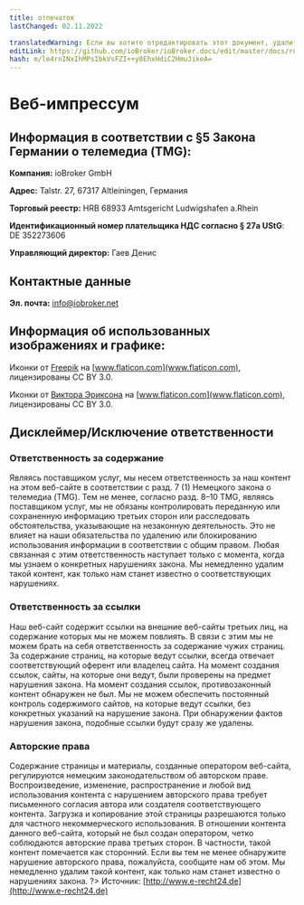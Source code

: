 ```yaml
---
title: отпечаток
lastChanged: 02.11.2022

translatedWarning: Если вы хотите отредактировать этот документ, удалите поле «translationFrom», в противном случае этот документ будет снова автоматически переведен
editLink: https://github.com/ioBroker/ioBroker.docs/edit/master/docs/ru/imprint.md
hash: m/le4rnINxIhMPsIbkVsFZI++y8EhxHdiC2HmuJikeA=
---
```

# Веб-импрессум
## Информация в соответствии с §5 Закона Германии о телемедиа (TMG):
**Компания:** ioBroker GmbH

**Адрес:** Talstr. 27, 67317 Altleiningen, Германия

**Торговый реестр:** HRB 68933  Amtsgericht Ludwigshafen a.Rhein

**Идентификационный номер плательщика НДС согласно § 27a UStG**: DE 352273606

**Управляющий директор:** Гаев Денис

## Контактные данные
**Эл. почта:** info@iobroker.net

## Информация об использованных изображениях и графике:
Иконки от [Freepik](http://www.freepik.com/) на [www.flaticon.com](www.flaticon.com), лицензированы CC BY 3.0.

Иконки от [Виктора Эриксона](http://www.flaticon.com/authors/victor-erixon) на [www.flaticon.com](www.flaticon.com), лицензированы CC BY 3.0.

## Дисклеймер/Исключение ответственности
### Ответственность за содержание
Являясь поставщиком услуг, мы несем ответственность за наш контент на этом веб-сайте в соответствии с разд. 7 (1) Немецкого закона о телемедиа (TMG). Тем не менее, согласно разд. 8–10 TMG, являясь поставщиком услуг, мы не обязаны контролировать переданную или сохраненную информацию третьих сторон или расследовать обстоятельства, указывающие на незаконную деятельность. Это не влияет на наши обязательства по удалению или блокированию использования информации в соответствии с общим правом. Любая связанная с этим ответственность наступает только с момента, когда мы узнаем о конкретных нарушениях закона. Мы немедленно удалим такой контент, как только нам станет известно о соответствующих нарушениях.
### Ответственность за ссылки


Наш веб-сайт содержит ссылки на внешние веб-сайты третьих лиц, на содержание которых мы не можем повлиять. В связи с этим мы не можем брать на себя ответственность за содержание чужих страниц. За содержание страниц, на которые ведут ссылки, всегда отвечает соответствующий оферент или владелец сайта. На момент создания ссылок, сайты, на которые они ведут, были проверены на предмет нарушения закона. На момент создания ссылок, противозаконный контент обнаружен не был. Мы не можем обеспечить постоянный контроль содержимого сайтов, на которые ведут ссылки, без конкретных указаний на нарушение закона. При обнаружении фактов нарушения закона, подобные ссылки будут сразу же удалены.
### Авторские права

Содержание страницы и материалы, созданные оператором веб-сайта, регулируются немецким законодательством об авторском праве. Воспроизведение, изменение, распространение и любой вид использования контента с нарушением авторского права требует письменного согласия автора или создателя соответствующего контента. Загрузка и копирование этой страницы разрешаются только для частного некоммерческого использования. В отношении контента данного веб-сайта, который не был создан оператором, четко соблюдаются авторские права третьих сторон. В частности, такой контент помечается как сторонний. Если вы тем не менее обнаружите нарушение авторского права, пожалуйста, сообщите нам об этом. Мы немедленно удалим такой контент, как только нам станет известно о нарушениях закона.
?> Источник: [http://www.e-recht24.de](http://www.e-recht24.de)